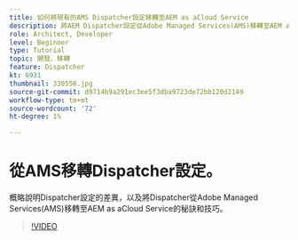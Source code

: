 ```yaml
---
title: 如何將現有的AMS Dispatcher設定移轉至AEM as aCloud Service
description: 將AEM Dispatcher設定從Adobe Managed Services(AMS)移轉至AEM as a Cloud Service的秘訣與技巧。
role: Architect, Developer
level: Beginner
type: Tutorial
topic: 開發、移轉
feature: Dispatcher
kt: 6931
thumbnail: 330556.jpg
source-git-commit: d9714b9a291ec3ee5f3dba9723de72bb120d2149
workflow-type: tm+mt
source-wordcount: '72'
ht-degree: 1%

---
```



# 從AMS移轉Dispatcher設定。

概略說明Dispatcher設定的差異，以及將Dispatcher從Adobe Managed Services(AMS)移轉至AEM as aCloud Service的秘訣和技巧。

>[!VIDEO](https://video.tv.adobe.com/v/330556/?quality=12&learn=on)